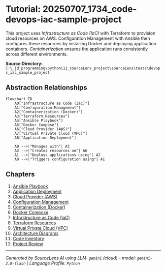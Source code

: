 # Tutorial: 20250707_1734_code-devops-iac-sample-project

This project uses *Infrastructure as Code (IaC)* with Terraform to provision cloud resources on AWS. Configuration Management with Ansible then configures these resources by installing Docker and deploying application containers. *Containerization* ensures the application runs consistently across different environments.


**Source Directory:** `C:\_jd_programming\python\11_sourceLens_project\sourceLens\tests\devops_iac_sample_project`

## Abstraction Relationships

```mermaid
flowchart TD
    A0["Infrastructure as Code (IaC)"]
    A1["Configuration Management"]
    A2["Containerization (Docker)"]
    A3["Terraform Resources"]
    A4["Ansible Playbook"]
    A5["Docker Compose"]
    A6["Cloud Provider (AWS)"]
    A7["Virtual Private Cloud (VPC)"]
    A8["Application Deployment"]

    A0 -->|"Manages with"| A3
    A3 -->|"Creates resources on"| A6
    A1 -->|"Deploys applications using"| A2
    A0 -->|"Triggers configuration using"| A1
```

## Chapters

1. [Ansible Playbook](01_ansible-playbook.md)
2. [Application Deployment](02_application-deployment.md)
3. [Cloud Provider (AWS)](03_cloud-provider-aws.md)
4. [Configuration Management](04_configuration-management.md)
5. [Containerization (Docker)](05_containerization-docker.md)
6. [Docker Compose](06_docker-compose.md)
7. [Infrastructure as Code (IaC)](07_infrastructure-as-code-iac.md)
8. [Terraform Resources](08_terraform-resources.md)
9. [Virtual Private Cloud (VPC)](09_virtual-private-cloud-vpc.md)
10. [Architecture Diagrams](10_diagrams.md)
11. [Code Inventory](11_code_inventory.md)
12. [Project Review](12_project_review.md)


---

*Generated by [SourceLens AI](https://github.com/openXFlow/sourceLensAI) using LLM: `gemini` (cloud) - model: `gemini-2.0-flash` | Language Profile: `Python`*